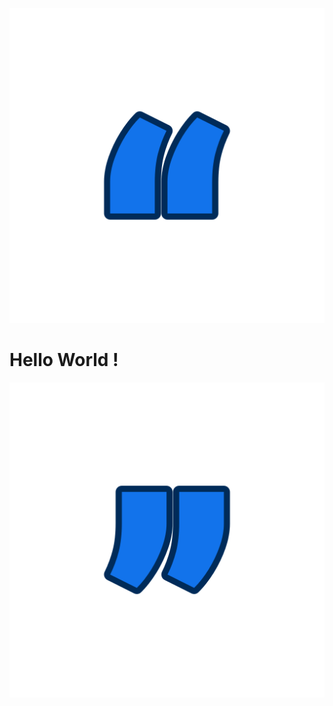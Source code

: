 <img src="https://raw.githubusercontent.com/infinityMark/-infinityMark.github.io/main/double-quotes.png" alt="" style="transform: rotate(180deg);"><h1>Hello World !</h1><img src="https://raw.githubusercontent.com/infinityMark/-infinityMark.github.io/main/double-quotes.png" alt="">
